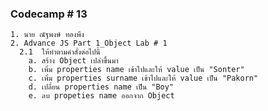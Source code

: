### Codecamp # 13
    1. นาย ณัฐพงษ์ ทองพึง
    2. Advance JS Part 1_Object Lab # 1
      2.1  ให้ทำตามคำสั่งต่อไปนี้
        a. สร้าง Object เปล่าขึ้นมา
        b. เพิ่ม properties name เข้าไปและให้ value เป็น "Sonter"
        c. เพิ่ม properties surname เข้าไปและให้ value เป็น "Pakorn"
        d. เปลี่ยน properties name เป็น "Boy"
        e. ลบ propeties name ออกจาก Object
            
 